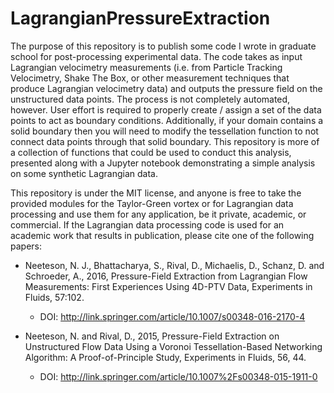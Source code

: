 # LagrangianPressureExtraction

The purpose of this repository is to publish some code I wrote in graduate school for post-processing experimental data. The code takes as input Lagrangian velocimetry measurements (i.e. from Particle Tracking Velocimetry, Shake The Box, or other measurement techniques that produce Lagrangian velocimetry data) and outputs the pressure field on the unstructured data points. The process is not completely automated, however. User effort is required to properly create / assign a set of the data points to act as boundary conditions. Additionally, if your domain contains a solid boundary then you will need to modify the tessellation function to not connect data points through that solid boundary. This repository is more of a collection of functions that could be used to conduct this analysis, presented along with a Jupyter notebook demonstrating a simple analysis on some synthetic Lagrangian data.

This repository is under the MIT license, and anyone is free to take the provided modules for the Taylor-Green vortex or for Lagrangian data processing and use them for any application, be it private, academic, or commercial. If the Lagrangian data processing code is used for an academic work that results in publication, please cite one of the following papers:

 - Neeteson, N. J., Bhattacharya, S., Rival, D., Michaelis, D., Schanz, D. and Schroeder, A., 2016, Pressure-Field Extraction from Lagrangian Flow Measurements: First Experiences Using 4D-PTV Data, Experiments in Fluids, 57:102. 
    - DOI: http://link.springer.com/article/10.1007/s00348-016-2170-4 
  
- Neeteson, N. and Rival, D., 2015, Pressure-Field Extraction on Unstructured Flow Data Using a Voronoi Tessellation-Based Networking Algorithm: A Proof-of-Principle Study, Experiments in Fluids, 56, 44. 
  - DOI: http://link.springer.com/article/10.1007%2Fs00348-015-1911-0

